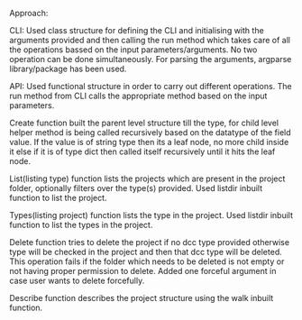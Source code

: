 Approach:

CLI:
Used class structure for defining the CLI and initialising with the arguments
provided and then calling the run method which takes care of all the operations
bassed on the input parameters/arguments. No two operation can be done
simultaneously. For parsing the arguments, argparse library/package has been
used.

API:
Used functional structure in order to carry out different operations. The run
method from CLI calls the appropriate method based on the input parameters.

Create function built the parent level structure till the type, for child
level helper method is being called recursively based on the datatype of the
field value. If the value is of string type then its a leaf node, no more
child inside it else if it is of type dict then called itself recursively
until it hits the leaf node.

List(listing type) function lists the projects which are present in
the project folder, optionally filters over the type(s) provided. Used
listdir inbuilt function to list the project.

Types(listing project) function lists the type in the project. Used listdir
inbuilt function to list the types in the project.

Delete function tries to delete the project if no dcc type provided otherwise
type will be checked in the project and then that dcc type will be deleted.
This operation fails if the folder which needs to be deleted is not empty or
not having proper permission to delete. Added one forceful argument in case
user wants to delete forcefully.

Describe function describes the project structure using the walk inbuilt
function.
